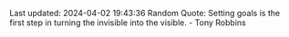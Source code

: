 Last updated: 2024-04-02 19:43:36
Random Quote: Setting goals is the first step in turning the invisible into the visible. - Tony Robbins